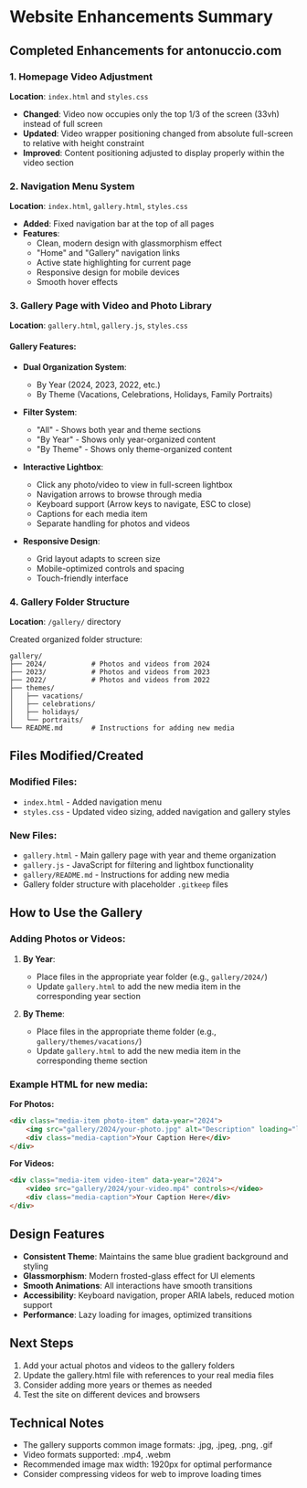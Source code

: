 # Website Enhancements Summary

## Completed Enhancements for antonuccio.com

### 1. Homepage Video Adjustment
**Location**: `index.html` and `styles.css`

- **Changed**: Video now occupies only the top 1/3 of the screen (33vh) instead of full screen
- **Updated**: Video wrapper positioning changed from absolute full-screen to relative with height constraint
- **Improved**: Content positioning adjusted to display properly within the video section

### 2. Navigation Menu System
**Location**: `index.html`, `gallery.html`, `styles.css`

- **Added**: Fixed navigation bar at the top of all pages
- **Features**:
  - Clean, modern design with glassmorphism effect
  - "Home" and "Gallery" navigation links
  - Active state highlighting for current page
  - Responsive design for mobile devices
  - Smooth hover effects

### 3. Gallery Page with Video and Photo Library
**Location**: `gallery.html`, `gallery.js`, `styles.css`

#### Gallery Features:
- **Dual Organization System**:
  - By Year (2024, 2023, 2022, etc.)
  - By Theme (Vacations, Celebrations, Holidays, Family Portraits)

- **Filter System**:
  - "All" - Shows both year and theme sections
  - "By Year" - Shows only year-organized content
  - "By Theme" - Shows only theme-organized content

- **Interactive Lightbox**:
  - Click any photo/video to view in full-screen lightbox
  - Navigation arrows to browse through media
  - Keyboard support (Arrow keys to navigate, ESC to close)
  - Captions for each media item
  - Separate handling for photos and videos

- **Responsive Design**:
  - Grid layout adapts to screen size
  - Mobile-optimized controls and spacing
  - Touch-friendly interface

### 4. Gallery Folder Structure
**Location**: `/gallery/` directory

Created organized folder structure:
```
gallery/
├── 2024/           # Photos and videos from 2024
├── 2023/           # Photos and videos from 2023
├── 2022/           # Photos and videos from 2022
├── themes/
│   ├── vacations/
│   ├── celebrations/
│   ├── holidays/
│   └── portraits/
└── README.md       # Instructions for adding new media
```

## Files Modified/Created

### Modified Files:
- `index.html` - Added navigation menu
- `styles.css` - Updated video sizing, added navigation and gallery styles

### New Files:
- `gallery.html` - Main gallery page with year and theme organization
- `gallery.js` - JavaScript for filtering and lightbox functionality
- `gallery/README.md` - Instructions for adding new media
- Gallery folder structure with placeholder `.gitkeep` files

## How to Use the Gallery

### Adding Photos or Videos:

1. **By Year**:
   - Place files in the appropriate year folder (e.g., `gallery/2024/`)
   - Update `gallery.html` to add the new media item in the corresponding year section

2. **By Theme**:
   - Place files in the appropriate theme folder (e.g., `gallery/themes/vacations/`)
   - Update `gallery.html` to add the new media item in the corresponding theme section

### Example HTML for new media:

**For Photos:**
```html
<div class="media-item photo-item" data-year="2024">
    <img src="gallery/2024/your-photo.jpg" alt="Description" loading="lazy">
    <div class="media-caption">Your Caption Here</div>
</div>
```

**For Videos:**
```html
<div class="media-item video-item" data-year="2024">
    <video src="gallery/2024/your-video.mp4" controls></video>
    <div class="media-caption">Your Caption Here</div>
</div>
```

## Design Features

- **Consistent Theme**: Maintains the same blue gradient background and styling
- **Glassmorphism**: Modern frosted-glass effect for UI elements
- **Smooth Animations**: All interactions have smooth transitions
- **Accessibility**: Keyboard navigation, proper ARIA labels, reduced motion support
- **Performance**: Lazy loading for images, optimized transitions

## Next Steps

1. Add your actual photos and videos to the gallery folders
2. Update the gallery.html file with references to your real media files
3. Consider adding more years or themes as needed
4. Test the site on different devices and browsers

## Technical Notes

- The gallery supports common image formats: .jpg, .jpeg, .png, .gif
- Video formats supported: .mp4, .webm
- Recommended image max width: 1920px for optimal performance
- Consider compressing videos for web to improve loading times
